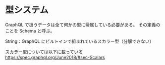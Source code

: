 # 型システム

GraphQL で扱うデータは全て何かの型に帰属している必要がある。
その定義のことを Schema と呼ぶ。

String：GraphQL にビルトインで組まれているスカラー型（分解できない）

スカラー型については以下に載っている
https://spec.graphql.org/June2018/#sec-Scalars
